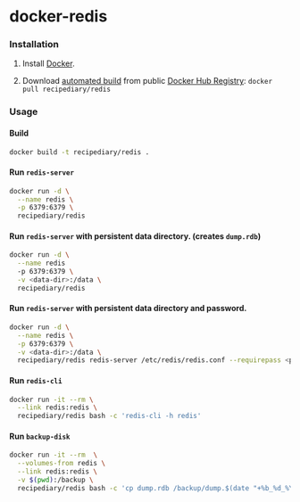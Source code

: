 docker-redis
============


### Installation

1. Install [Docker](https://www.docker.com/).

2. Download [automated build](https://registry.hub.docker.com/u/recipediary/redis/) from public [Docker Hub Registry](https://registry.hub.docker.com/): `docker pull recipediary/redis`


### Usage

#### Build
``` bash
docker build -t recipediary/redis .
```

#### Run `redis-server`
``` bash
docker run -d \
  --name redis \
  -p 6379:6379 \
  recipediary/redis
```

#### Run `redis-server` with persistent data directory. (creates `dump.rdb`)
``` bash
docker run -d \
  --name redis
  -p 6379:6379 \
  -v <data-dir>:/data \
  recipediary/redis
```

#### Run `redis-server` with persistent data directory and password.
``` bash
docker run -d \
  --name redis \
  -p 6379:6379 \
  -v <data-dir>:/data \
  recipediary/redis redis-server /etc/redis/redis.conf --requirepass <password>
```

#### Run `redis-cli`
``` bash
docker run -it --rm \
  --link redis:redis \
  recipediary/redis bash -c 'redis-cli -h redis'
```

#### Run `backup-disk`
``` bash
docker run -it --rm  \
  --volumes-from redis \
  --link redis:redis \
  -v $(pwd):/backup \
  recipediary/redis bash -c 'cp dump.rdb /backup/dump.$(date "+%b_%d_%Y").rdb'
```
